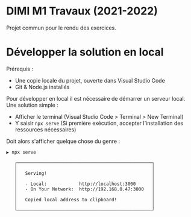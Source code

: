 # DIMI M1 Travaux (2021-2022)

Projet commun pour le rendu des exercices.

# Développer la solution en local
Prérequis : 
- Une copie locale du projet, ouverte dans Visual Studio Code
- Git & Node.js installés

Pour développer en local il est nécessaire de démarrer un serveur local. 
Une solution simple : 
- Afficher le terminal (Visual Studio Code > Terminal > New Terminal)
- Y saisir `npx serve` (Si première exécution, accepter l'installation des ressources nécessaires)

Doit alors s'afficher quelque chose du genre :
```shell
▶ npx serve

   ┌──────────────────────────────────────────────────┐
   │                                                  │
   │   Serving!                                       │
   │                                                  │
   │   - Local:            http://localhost:3000      │
   │   - On Your Network:  http://192.168.0.47:3000   │
   │                                                  │
   │   Copied local address to clipboard!             │
   │                                                  │
   └──────────────────────────────────────────────────┘
```
